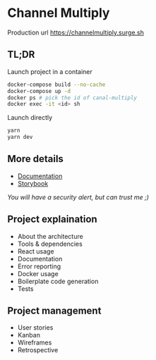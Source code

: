 # Channel Multiply

Production url https://channelmultiply.surge.sh 

## TL;DR

Launch project in a container

```sh
docker-compose build --no-cache
docker-compose up -d     
docker ps # pick the id of canal-multiply
docker exec -it <id> sh 
```

Launch directly

```sh
yarn
yarn dev
```

## More details

- [Documentation](https://docs.channelmultiply.surge.sh/)
- [Storybook](https://story.channelmultiply.surge.sh/)

_You will have a security alert, but can trust me ;)_


## Project explaination

- About the architecture
- Tools & dependencies
- React usage
- Documentation
- Error reporting
- Docker usage
- Boilerplate code generation
- Tests

## Project management

- User stories
- Kanban
- Wireframes
- Retrospective
